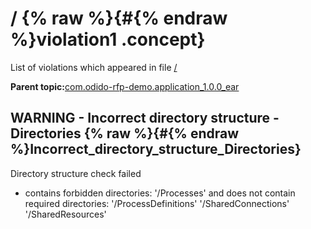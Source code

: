 # / {% raw %}{#{% endraw %}violation1 .concept}

List of violations which appeared in file [/](../../../projects/com.odido-rfp-demo.application_1.0.0_ear/com.odido-rfp-demo.application_1.0.0_ear.md)

**Parent topic:**[com.odido-rfp-demo.application\_1.0.0\_ear](../../../qa/projects/com.odido-rfp-demo.application_1.0.0_ear.md)

## WARNING - Incorrect directory structure - Directories {% raw %}{#{% endraw %}Incorrect_directory_structure_Directories}

Directory structure check failed

-   contains forbidden directories: '/Processes' and does not contain required directories: '/ProcessDefinitions' '/SharedConnections' '/SharedResources'

